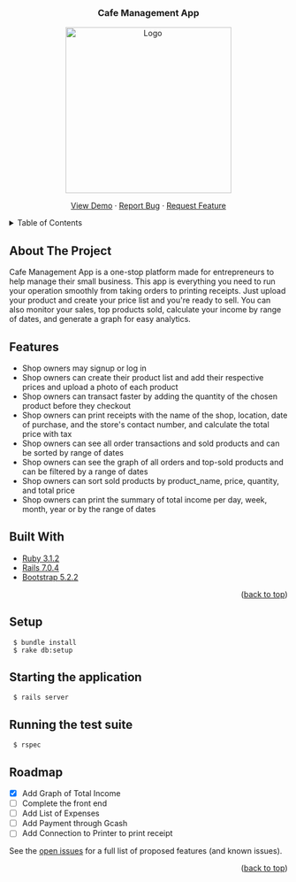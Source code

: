 <br />
<div id="top"></div>
<div align="center">
  <h3 align="center">Cafe Management App</h3>
  <a href="https://github.com/johnpaulavion14/Cafe_Management_App">
    <img src="https://user-images.githubusercontent.com/98794712/195842959-817b1ae5-585b-4d11-bb5b-99bd560afcfc.jpg" alt="Logo" width="300" height="300">
  </a>

  <p align="center">
    <a href="https://github.com/johnpaulavion14/Cafe_Management_App">View Demo</a>
    ·
    <a href="https://github.com/johnpaulavion14/Cafe_Management-Final_Project/issues">Report Bug</a>
    ·
    <a href="https://github.com/johnpaulavion14/Cafe_Management-Final_Project/issues">Request Feature</a>
  </p>
</div>

<!-- TABLE OF CONTENTS -->
<details>
  <summary>Table of Contents</summary>
  <ol>
    <li><a href="#about-the-project">About The Project</a></li>
    <li><a href="#features">Features</a></li>
    <li><a href="#built-with">Built With</a></li>
    <li><a href="#setup">Setup</a></li>
    <li><a href="#starting-the-application">Starting the application</a></li>
    <li><a href="#running-the-test-suite">Running the test suite</a></li>
    <li><a href="#roadmap">Roadmap</a></li>
  </ol>
</details>



<!-- ABOUT THE PROJECT -->
## About The Project

Cafe Management App is a one-stop platform made for entrepreneurs to help manage their small business. This app is everything you need to run your operation smoothly from taking orders to printing receipts. Just upload your product and create your price list and you're ready to sell. You can also monitor your sales, top products sold, calculate your income by range of dates, and generate a graph for easy analytics.

## Features
* Shop owners may signup or log in
* Shop owners can create their product list and add their respective prices and upload a photo of each product
* Shop owners can transact faster by adding the quantity of the chosen product before they checkout
* Shop owners can print receipts with the name of the shop, location, date of purchase, and the store's contact number, and calculate the total price with tax
* Shop owners can see all order transactions and sold products and can be sorted by range of dates
* Shop owners can see the graph of all orders and top-sold products and can be filtered by a range of dates
* Shop owners can sort sold products by product_name, price, quantity, and total price
* Shop owners can print the summary of total income per day, week, month, year or by the range of dates

## Built With
* [Ruby 3.1.2](https://www.ruby-lang.org/)
* [Rails 7.0.4](https://rubyonrails.org/)
* [Bootstrap 5.2.2](https://getbootstrap.com)

<p align="right">(<a href="#top">back to top</a>)</p>

## Setup
```
 $ bundle install
 $ rake db:setup
```
 
## Starting the application
```
 $ rails server
```
## Running the test suite
```
 $ rspec
```
<!-- ROADMAP -->
## Roadmap

- [x] Add Graph of Total Income 
- [ ] Complete the front end
- [ ] Add List of Expenses 
- [ ] Add Payment through Gcash
- [ ] Add Connection to Printer to print receipt

See the [open issues](https://github.com/johnpaulavion14/Cafe_Management-Final_Project/issues) for a full list of proposed features (and known issues).

<p align="right">(<a href="#top">back to top</a>)</p>
